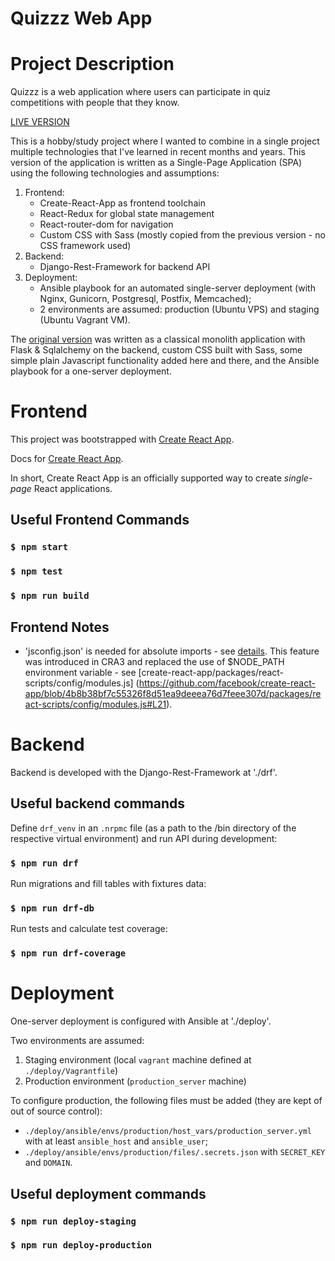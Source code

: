 # Quizzz Web App 

# Project Description

Quizzz is a web application where users can participate in quiz competitions 
with people that they know.

[LIVE VERSION](https://quizzz.su)

This is a hobby/study project where I wanted to combine in a single project multiple technologies that I've learned in recent months and years.
This version of the application is written as a Single-Page Application (SPA) using the following technologies and assumptions:
1. Frontend:
    - Create-React-App as frontend toolchain
    - React-Redux for global state management
    - React-router-dom for navigation
    - Custom CSS with Sass (mostly copied from the previous version - no CSS framework used)
2. Backend:
    - Django-Rest-Framework for backend API
3. Deployment:
    - Ansible playbook for an automated single-server deployment (with Nginx, Gunicorn, Postgresql, Postfix, Memcached); 
    - 2 environments are assumed: production (Ubuntu VPS) and staging (Ubuntu Vagrant VM).

The [original version](https://github.com/pyvlad/quizzz) was written as a classical monolith application with Flask & Sqlalchemy on the backend, custom CSS built with Sass, some simple plain Javascript functionality added here and there, and the Ansible playbook for a one-server deployment.


# Frontend

This project was bootstrapped with [Create React App](https://github.com/facebook/create-react-app).

Docs for [Create React App](https://create-react-app.dev/docs/getting-started).

In short, Create React App is an officially supported way to create *single-page* React applications.

## Useful Frontend Commands

### `$ npm start`
### `$ npm test`
### `$ npm run build`

## Frontend Notes

- 'jsconfig.json' is needed for absolute imports - see [details](https://create-react-app.dev/docs/importing-a-component/#absolute-imports). This feature was introduced in CRA3 and replaced the use of $NODE_PATH environment variable - see [create-react-app/packages/react-scripts/config/modules.js] (https://github.com/facebook/create-react-app/blob/4b8b38bf7c55326f8d51ea9deeea76d7feee307d/packages/react-scripts/config/modules.js#L21).


# Backend 

Backend is developed with the Django-Rest-Framework at './drf'.

## Useful backend commands

Define `drf_venv` in an `.nrpmc` file (as a path to the /bin directory 
of the respective virtual environment) and run API during development:
### `$ npm run drf` 

Run migrations and fill tables with fixtures data:
### `$ npm run drf-db`

Run tests and calculate test coverage:
### `$ npm run drf-coverage`


# Deployment

One-server deployment is configured with Ansible at './deploy'.

Two environments are assumed:
1. Staging environment (local `vagrant` machine defined at `./deploy/Vagrantfile`)
2. Production environment (`production_server` machine)

To configure production, the following files must be added (they are kept of out of source control): 
- `./deploy/ansible/envs/production/host_vars/production_server.yml` with at least `ansible_host` and `ansible_user`;
- `./deploy/ansible/envs/production/files/.secrets.json` with `SECRET_KEY` and `DOMAIN`.

## Useful deployment commands

### `$ npm run deploy-staging` 
### `$ npm run deploy-production`